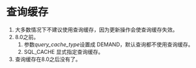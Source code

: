 # 查询缓存
1. 大多数情况下不建议使用查询缓存，因为更新操作会使查询缓存失效。
2. 8.0之前。
    1. 参数*query_cache_type*设置成 DEMAND，默认查询都不使用查询缓存。
    2. SQL_CACHE 显式指定查询缓存。
3. 查询缓存在8.0之后没有了。